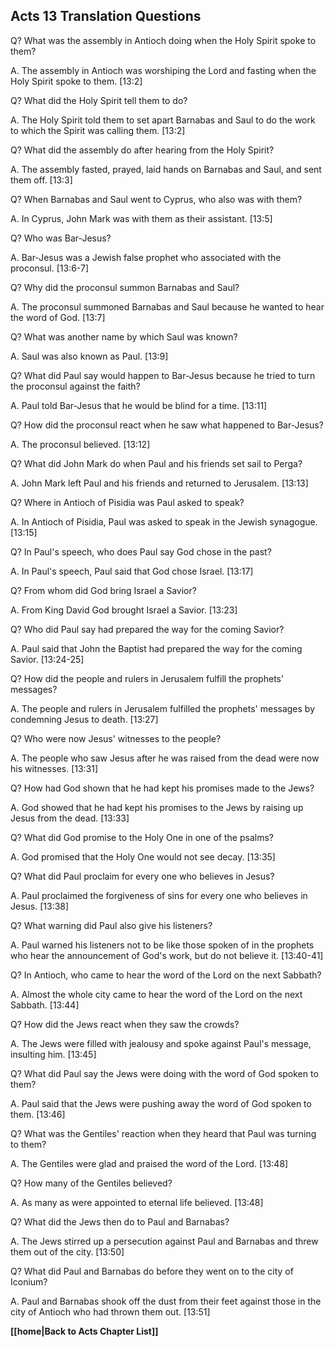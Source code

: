 ## Acts 13 Translation Questions ##

Q? What was the assembly in Antioch doing when the Holy Spirit spoke to them?

A. The assembly in Antioch was worshiping the Lord and fasting when the Holy Spirit spoke to them. [13:2]

Q? What did the Holy Spirit tell them to do?

A. The Holy Spirit told them to set apart Barnabas and Saul to do the work to which the Spirit was calling them. [13:2]

Q? What did the assembly do after hearing from the Holy Spirit?

A. The assembly fasted, prayed, laid hands on Barnabas and Saul, and sent them off. [13:3]

Q? When Barnabas and Saul went to Cyprus, who also was with them?

A. In Cyprus, John Mark was with them as their assistant. [13:5]

Q? Who was Bar-Jesus?

A. Bar-Jesus was a Jewish false prophet who associated with the proconsul. [13:6-7]

Q? Why did the proconsul summon Barnabas and Saul?

A. The proconsul summoned Barnabas and Saul because he wanted to hear the word of God. [13:7]

Q? What was another name by which Saul was known?

A. Saul was also known as Paul. [13:9]

Q? What did Paul say would happen to Bar-Jesus because he tried to turn the proconsul against the faith?

A. Paul told Bar-Jesus that he would be blind for a time. [13:11]

Q? How did the proconsul react when he saw what happened to Bar-Jesus?

A. The proconsul believed. [13:12]

Q? What did John Mark do when Paul and his friends set sail to Perga?

A. John Mark left Paul and his friends and returned to Jerusalem. [13:13]

Q? Where in Antioch of Pisidia was Paul asked to speak?

A. In Antioch of Pisidia, Paul was asked to speak in the Jewish synagogue. [13:15]

Q? In Paul's speech, who does Paul say God chose in the past?

A. In Paul's speech, Paul said that God chose Israel. [13:17]

Q? From whom did God bring Israel a Savior?

A. From King David God brought Israel a Savior. [13:23]

Q? Who did Paul say had prepared the way for the coming Savior?

A. Paul said that John the Baptist had prepared the way for the coming Savior. [13:24-25]

Q? How did the people and rulers in Jerusalem fulfill the prophets' messages?

A. The people and rulers in Jerusalem fulfilled the prophets' messages by condemning Jesus to death. [13:27]

Q? Who were now Jesus' witnesses to the people?

A. The people who saw Jesus after he was raised from the dead were now his witnesses. [13:31]

Q? How had God shown that he had kept his promises made to the Jews?

A. God showed that he had kept his promises to the Jews by raising up Jesus from the dead. [13:33]

Q? What did God promise to the Holy One in one of the psalms?

A. God promised that the Holy One would not see decay. [13:35]

Q? What did Paul proclaim for every one who believes in Jesus?

A. Paul proclaimed the forgiveness of sins for every one who believes in Jesus. [13:38]

Q? What warning did Paul also give his listeners?

A. Paul warned his listeners not to be like those spoken of in the prophets who hear the announcement of God's work, but do not believe it. [13:40-41]

Q? In Antioch, who came to hear the word of the Lord on the next Sabbath?

A. Almost the whole city came to hear the word of the Lord on the next Sabbath. [13:44]

Q? How did the Jews react when they saw the crowds?

A. The Jews were filled with jealousy and spoke against Paul's message, insulting him. [13:45]

Q? What did Paul say the Jews were doing with the word of God spoken to them?

A. Paul said that the Jews were pushing away the word of God spoken to them. [13:46]

Q? What was the Gentiles' reaction when they heard that Paul was turning to them?

A. The Gentiles were glad and praised the word of the Lord. [13:48]

Q? How many of the Gentiles believed?

A. As many as were appointed to eternal life believed. [13:48]

Q? What did the Jews then do to Paul and Barnabas?

A. The Jews stirred up a persecution against Paul and Barnabas and threw them out of the city. [13:50]

Q? What did Paul and Barnabas do before they went on to the city of Iconium?

A. Paul and Barnabas shook off the dust from their feet against those in the city of Antioch who had thrown them out. [13:51]

__[[home|Back to Acts Chapter List]]__

